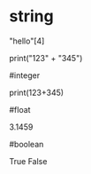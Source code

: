 # string

"hello"[4]

print("123" + "345")

#integer

print(123+345)

#float

3.1459

#boolean

True
False




